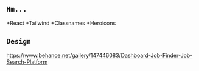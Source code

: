## `Hm...`
+React
+Tailwind
+Classnames
+Heroicons

## `Design`
https://www.behance.net/gallery/147446083/Dashboard-Job-Finder-Job-Search-Platform

